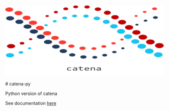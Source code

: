 <p align="center">
  <img src='static/catena-logo.png' width=575px height=225px/>
</p>
# catena-py

Python version of catena

See documentation [here](https://ludah65.github.io/catena-py/) 
